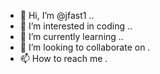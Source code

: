 - 👋 Hi, I’m @jfast1 ..
- 👀 I’m interested in coding ..
- 🌱 I’m currently learning ..
- 💞️ I’m looking to collaborate on .
- 📫 How to reach me .

<!---
jfast1/jfast1 is a ✨ special ✨ repository because its `README.md` (this file) appears on your GitHub profile.
You can click the Preview link to take a look at your changes.
--->
